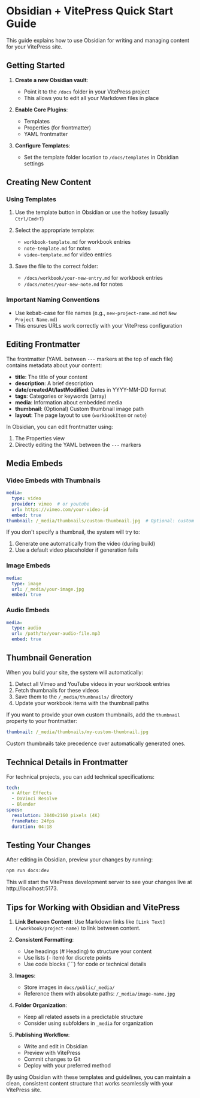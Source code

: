 # Obsidian + VitePress Quick Start Guide

This guide explains how to use Obsidian for writing and managing content for your VitePress site.

## Getting Started

1. **Create a new Obsidian vault**:
   - Point it to the `/docs` folder in your VitePress project
   - This allows you to edit all your Markdown files in place

2. **Enable Core Plugins**:
   - Templates
   - Properties (for frontmatter)
   - YAML frontmatter 

3. **Configure Templates**:
   - Set the template folder location to `/docs/templates` in Obsidian settings

## Creating New Content

### Using Templates

1. Use the template button in Obsidian or use the hotkey (usually `Ctrl/Cmd+T`)
2. Select the appropriate template:
   - `workbook-template.md` for workbook entries
   - `note-template.md` for notes
   - `video-template.md` for video entries

3. Save the file to the correct folder:
   - `/docs/workbook/your-new-entry.md` for workbook entries
   - `/docs/notes/your-new-note.md` for notes

### Important Naming Conventions

- Use kebab-case for file names (e.g., `new-project-name.md` not `New Project Name.md`)
- This ensures URLs work correctly with your VitePress configuration

## Editing Frontmatter

The frontmatter (YAML between `---` markers at the top of each file) contains metadata about your content:

- **title**: The title of your content
- **description**: A brief description 
- **date/createdAt/lastModified**: Dates in YYYY-MM-DD format
- **tags**: Categories or keywords (array)
- **media**: Information about embedded media
- **thumbnail**: (Optional) Custom thumbnail image path
- **layout**: The page layout to use (`workbookItem` or `note`)

In Obsidian, you can edit frontmatter using:
1. The Properties view
2. Directly editing the YAML between the `---` markers

## Media Embeds

### Video Embeds with Thumbnails

```yaml
media:
  type: video
  provider: vimeo  # or youtube
  url: https://vimeo.com/your-video-id
  embed: true
thumbnail: /_media/thumbnails/custom-thumbnail.jpg  # Optional: custom thumbnail
```

If you don't specify a thumbnail, the system will try to:
1. Generate one automatically from the video (during build)
2. Use a default video placeholder if generation fails

### Image Embeds

```yaml
media:
  type: image
  url: /_media/your-image.jpg
  embed: true
```

### Audio Embeds

```yaml
media:
  type: audio
  url: /path/to/your-audio-file.mp3
  embed: true
```

## Thumbnail Generation

When you build your site, the system will automatically:
1. Detect all Vimeo and YouTube videos in your workbook entries
2. Fetch thumbnails for these videos
3. Save them to the `/_media/thumbnails/` directory
4. Update your workbook items with the thumbnail paths

If you want to provide your own custom thumbnails, add the `thumbnail` property to your frontmatter:

```yaml
thumbnail: /_media/thumbnails/my-custom-thumbnail.jpg
```

Custom thumbnails take precedence over automatically generated ones.

## Technical Details in Frontmatter

For technical projects, you can add technical specifications:

```yaml
tech:
  - After Effects
  - DaVinci Resolve
  - Blender
specs:
  resolution: 3840×2160 pixels (4K)
  frameRate: 24fps
  duration: 04:18
```

## Testing Your Changes

After editing in Obsidian, preview your changes by running:

```bash
npm run docs:dev
```

This will start the VitePress development server to see your changes live at http://localhost:5173.

## Tips for Working with Obsidian and VitePress

1. **Link Between Content**: Use Markdown links like `[Link Text](/workbook/project-name)` to link between content.

2. **Consistent Formatting**:
   - Use headings (# Heading) to structure your content
   - Use lists (- item) for discrete points
   - Use code blocks (```) for code or technical details

3. **Images**:
   - Store images in `docs/public/_media/`
   - Reference them with absolute paths: `/_media/image-name.jpg`

4. **Folder Organization**:
   - Keep all related assets in a predictable structure
   - Consider using subfolders in `_media` for organization

5. **Publishing Workflow**:
   - Write and edit in Obsidian
   - Preview with VitePress
   - Commit changes to Git
   - Deploy with your preferred method

By using Obsidian with these templates and guidelines, you can maintain a clean, consistent content structure that works seamlessly with your VitePress site.